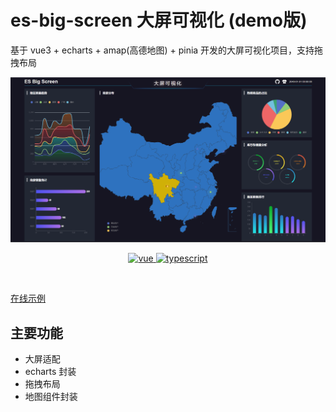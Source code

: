 # es-big-screen 大屏可视化 (demo版)

基于 vue3 + echarts + amap(高德地图) + pinia 开发的大屏可视化项目，支持拖拽布局

![banner](./docs/images/banner.png)

<p align="center">
	<a href="https://www.npmjs.com/package/vue" target="_blank">
		<img src="https://img.shields.io/badge/vuejs-vue3.x-green" alt="vue">
	</a>
	<a href="https://www.npmjs.com/package/typescript" target="_blank">
		<img src="https://img.shields.io/badge/typescript-%3E4.0.0-blue" alt="typescript">
	</a>
</p>
<p>&nbsp;</p>

[在线示例](https://vangleer.github.io/es-big-screen)

## 主要功能

- 大屏适配
- echarts 封装
- 拖拽布局
- 地图组件封装
